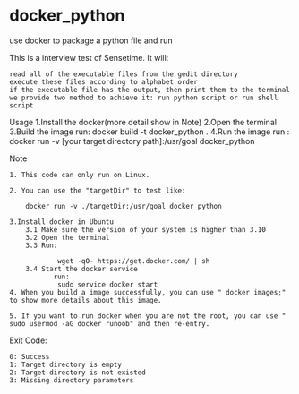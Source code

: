 # docker_python
use docker to package a python file and run


This is a interview test of Sensetime. It will:

    read all of the executable files from the gedit directory
    execute these files according to alphabet order
    if the executable file has the output, then print them to the terminal
    we provide two method to achieve it: run python script or run shell script

Usage
1.Install the docker(more detail show in Note)
2.Open the terminal
3.Build the image
    run:
       docker build -t docker_python .
4.Run the image
    run :
    docker run -v [your target directory path]:/usr/goal  docker_python

Note

    1. This code can only run on Linux.
    
    2. You can use the "targetDir" to test like:
    
        docker run -v ./targetDir:/usr/goal docker_python
    
    3.Install docker in Ubuntu
        3.1 Make sure the version of your system is higher than 3.10
        3.2 Open the terminal
        3.3 Run:
                
                wget -qO- https://get.docker.com/ | sh
        3.4 Start the docker service
               run:
                sudo service docker start
    4. When you build a image successfully, you can use " docker images;" to show more details about this image.
    
    5. If you want to run docker when you are not the root, you can use " sudo usermod -aG docker runoob" and then re-entry.
    
Exit Code:

    0: Success
    1: Target directory is empty
    2: Target directory is not existed
    3: Missing directory parameters
